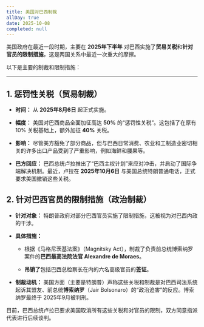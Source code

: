 ```yaml
---
title: 美国对巴西制裁
allDay: true
date: 2025-10-08
completed: null
---
```

美国政府在最近一段时期，主要在 **2025年下半年** 对巴西实施了**贸易关税**和**针对官员的限制措施**，这是两国关系中最近一次重大的摩擦。

以下是主要的制裁和限制措施：

---

## 1. 惩罚性关税（贸易制裁）

- **时间：** 从 **2025年8月6日** 起正式实施。
    
- **幅度：** 美国对巴西商品全面加征高达 **50%** 的“惩罚性关税”。这包括了在原有 10% 关税基础上，额外加征 **40%** 关税。
    
- **影响：** 尽管美方豁免了部分商品，但与巴西日常消费、农业和工制造业密切相关的许多出口产品受到了严重影响，例如海鲜和腰果等。
    
- **巴方回应：** 巴西总统卢拉推出了“巴西主权计划”来应对冲击，并启动了国际争端解决机制。最近，卢拉在 **2025年10月6日** 与美国总统特朗普通电话，正式要求美国撤销这些关税。
    

## 2. 针对巴西官员的限制措施（政治制裁）

- **针对对象：** 特朗普政府对部分巴西官员实施了限制措施，这被视为对巴西内政的干涉。
    
- **具体措施：**
    
    - 根据《马格尼茨基法案》（Magnitsky Act），制裁了负责前总统博索纳罗案件的**巴西最高法院法官 Alexandre de Moraes**。
        
    - **吊销了**包括巴西总检察长在内的六名高级官员的**签证**。
        
- **制裁动机：** 美国方面（主要是特朗普）声称这些关税和制裁是对巴西司法系统起诉其盟友、前总统**博索纳罗**（Jair Bolsonaro）的“政治迫害”的反应。博索纳罗最终于 2025年9月被判刑。
    

目前，巴西总统卢拉已要求美国取消所有这些关税和对官员的限制，双方同意指派代表进行后续谈判。
